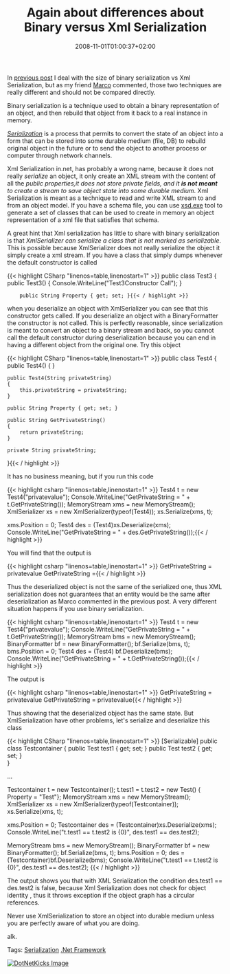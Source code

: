 ﻿---
title: "Again about differences about Binary versus Xml Serialization"
description: ""
date: 2008-11-01T01:00:37+02:00
draft: false
tags: [NET framework]
categories: [NET framework]
---
In [previous post](http://www.codewrecks.com/blog/index.php/2008/10/31/binary-versus-xml-serialization-size/) I deal with the size of binary serialization vs Xml Serialization, but as my friend [Marco](http://www.codemetropolis.com/) commented, those two techniques are really different and should not be compared directly.

Binary serialization is a technique used to obtain a binary representation of an object, and then rebuild that object from it back to a real instance in memory.

*[Serialization](http://en.wikipedia.org/wiki/Serialization)* is a process that permits to convert the state of an object into a form that can be stored into some durable medium (file, DB) to rebuild original object in the future or to send the object to another process or computer through network channels.

Xml Serialization in.net, has probably a wrong name, because it does not really *serialize* an object, it only create an XML stream with the content of all the *public properties,*it does not store private fields, and it* **is not meant** to create a stream to save object state into some durable medium*. Xml Serialization is meant as a technique to read and write XML stream to and from an object model. If you have a schema file, you can use [xsd.exe](http://msdn.microsoft.com/en-us/library/x6c1kb0s%28VS.80%29.aspx) tool to generate a set of classes that can be used to create in memory an object representation of a xml file that satisfies that schema.

A great hint that Xml serialization has little to share with binary serialization is that *XmlSerializer can serialize a class that is not marked as serializable*. This is possible because XmlSerializer does not really serialize the object it simply create a xml stream. If you have a class that simply dumps whenever the default constructor is called

{{< highlight CSharp "linenos=table,linenostart=1" >}}
public class Test3 
    {
        public Test3()
        {
            Console.WriteLine("Test3Constructor Call");
        }

        public String Property { get; set; }{{< / highlight >}}

<!-- Code inserted with Steve Dunn's Windows Live Writer Code Formatter Plugin.  http://dunnhq.com -->

when you deserialize an object with XmlSerializer you can see that this constructor gets called. If you deserialize an object with a BinaryFormatter the constructor is not called. This is perfectly reasonable, since serialization is meant to convert an object to a binary stream and back, so you cannot call the default constructor during deserialization because you can end in having a different object from the original one. Try this object

{{< highlight CSharp "linenos=table,linenostart=1" >}}
public class Test4
{
    public Test4()
    {
    }

    public Test4(String privateString)
    {
        this.privateString = privateString;
    }

    public String Property { get; set; }

    public String GetPrivateString()
    {
        return privateString;
    }

    private String privateString;
}{{< / highlight >}}

<!-- Code inserted with Steve Dunn's Windows Live Writer Code Formatter Plugin.  http://dunnhq.com -->

It has no business meaning, but if you run this code

{{< highlight csharp "linenos=table,linenostart=1" >}}
Test4 t = new Test4("privatevalue");
Console.WriteLine("GetPrivateString = " + t.GetPrivateString());
MemoryStream xms = new MemoryStream();
XmlSerializer xs = new XmlSerializer(typeof(Test4));
xs.Serialize(xms, t);

xms.Position = 0;
Test4 des = (Test4)xs.Deserialize(xms);
Console.WriteLine("GetPrivateString = " + des.GetPrivateString());{{< / highlight >}}

<!-- Code inserted with Steve Dunn's Windows Live Writer Code Formatter Plugin.  http://dunnhq.com -->

You will find that the output is

{{< highlight csharp "linenos=table,linenostart=1" >}}
GetPrivateString = privatevalue
GetPrivateString ={{< / highlight >}}

<!-- Code inserted with Steve Dunn's Windows Live Writer Code Formatter Plugin.  http://dunnhq.com -->

Thus the deserialized object is not the same of the serialized one, thus XML serialization does not guarantees that an entity would be the same after deserialization as Marco commented in the previous post. A very different situation happens if you use binary serialization.

{{< highlight csharp "linenos=table,linenostart=1" >}}
Test4 t = new Test4("privatevalue");
Console.WriteLine("GetPrivateString = " + t.GetPrivateString());
MemoryStream bms = new MemoryStream();
BinaryFormatter bf = new BinaryFormatter();
bf.Serialize(bms, t);
bms.Position = 0;
Test4 des = (Test4) bf.Deserialize(bms);
Console.WriteLine("GetPrivateString = " + t.GetPrivateString());{{< / highlight >}}

<!-- Code inserted with Steve Dunn's Windows Live Writer Code Formatter Plugin.  http://dunnhq.com -->

The output is

{{< highlight csharp "linenos=table,linenostart=1" >}}
GetPrivateString = privatevalue
GetPrivateString = privatevalue{{< / highlight >}}

<!-- Code inserted with Steve Dunn's Windows Live Writer Code Formatter Plugin.  http://dunnhq.com -->

Thus showing that the deserialized object has the same state. But XmlSerialization have other problems, let's serialize and deserialize this class

{{< highlight CSharp "linenos=table,linenostart=1" >}}
[Serializable]
public class Testcontainer
{
    public Test test1 { get; set; }
    public Test test2 { get; set; }    
}

...

Testcontainer t = new Testcontainer();
t.test1 = t.test2 = new Test() { Property = "Test"};
MemoryStream xms = new MemoryStream();
XmlSerializer xs = new XmlSerializer(typeof(Testcontainer));
xs.Serialize(xms, t);

xms.Position = 0;
Testcontainer des = (Testcontainer)xs.Deserialize(xms);
Console.WriteLine("t.test1 == t.test2 is {0}", des.test1 == des.test2);

MemoryStream bms = new MemoryStream();
BinaryFormatter bf = new BinaryFormatter();
bf.Serialize(bms, t);
bms.Position = 0;
 des = (Testcontainer)bf.Deserialize(bms);
 Console.WriteLine("t.test1 == t.test2 is {0}", des.test1 == des.test2);
{{< / highlight >}}

<!-- Code inserted with Steve Dunn's Windows Live Writer Code Formatter Plugin.  http://dunnhq.com -->

The output shows you that with XML Serialization the condition des.test1 == des.test2 is false, because Xml Serialization does not check for object identity , thus it throws exception if the object graph has a circular references.

Never use XmlSerialization to store an object into durable medium unless you are perfectly aware of what you are doing.

alk.

Tags: [Serialization](http://technorati.com/tag/Serialization) [.Net Framework](http://technorati.com/tag/.Net%20Framework)

<script type="text/javascript">var dzone_url = 'http://www.codewrecks.com/blog/index.php/2008/11/01/again-about-differences-about-binary-versus-xml-serialization/';</script><script type="text/javascript">var dzone_title = 'Again about differences about Binary versus Xml Serialization.';</script><script type="text/javascript">var dzone_blurb = 'Again about differences about Binary versus Xml Serialization.';</script><script type="text/javascript">var dzone_style = '2';</script><script language="javascript" src="http://widgets.dzone.com/widgets/zoneit.js"></script> 

[![DotNetKicks Image](http://www.dotnetkicks.com/Services/Images/KickItImageGenerator.ashx?url=http://www.codewrecks.com/blog/index.php/2008/11/01/again-about-differences-about-binary-versus-xml-serialization/&amp;bgcolor=0080C0&amp;fgcolor=FFFFFF&amp;border=000000&amp;cbgcolor=D4E1ED&amp;cfgcolor=000000)](http://www.dotnetkicks.com/kick/?url=http://www.codewrecks.com/blog/index.php/2008/11/01/again-about-differences-about-binary-versus-xml-serialization/)
